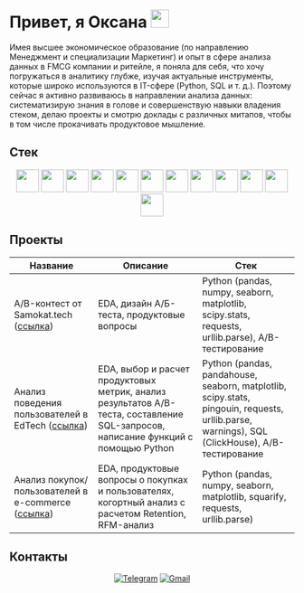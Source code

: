 <h1 align="left">Привет, я Оксана
<img src="https://github.com/blackcater/blackcater/raw/main/images/Hi.gif" height="32"/></h1>

Имея высшее экономическое образование (по направлению Менеджмент и специализации Маркетинг) и опыт в сфере анализа данных в FMCG компании и ритейле, я поняла для себя, что хочу погружаться в аналитику глубже, изучая актуальные инструменты, которые широко используются в IT-сфере (Python, SQL и т. д.). Поэтому сейчас я активно развиваюсь в направлении анализа данных: систематизирую знания в голове и совершенствую навыки владения стеком, делаю проекты и смотрю доклады с различных митапов, чтобы в том числе прокачивать продуктовое мышление.

## Стек

<div align="center">
  
<img src="https://cdn.simpleicons.org/python" height="40"/>
<img src="https://cdn.simpleicons.org/pandas" height="40"/>
<img src="https://cdn.simpleicons.org/numpy" height="40"/>
<img src="https://upload.wikimedia.org/wikipedia/commons/8/84/Matplotlib_icon.svg" height="40"/>
<img src="https://seaborn.pydata.org/_images/logo-mark-lightbg.svg" height="40"/>
<img src="https://cdn.simpleicons.org/scipy" height="40"/>
<img src="https://cdn.simpleicons.org/microsoftsqlserver" height="40"/>
<img src="https://cdn.simpleicons.org/clickhouse" height="40"/>
<img src="https://cdn.simpleicons.org/postgresql" height="40"/>
<img src="https://cdn.simpleicons.org/powerbi" height="40"/>
<img src="https://cdn.simpleicons.org/redash" height="40"/>
<img src="https://cdn.simpleicons.org/tableau" height="40"/>

</div>

## Проекты

|Название|Описание|Стек|
|--------|--------|----|
|A/B-контест от Samokat.tech ([ссылка](https://github.com/oxana-sidorenko/samokat.tech_fraud_ab-testing))|EDA, дизайн А/Б-теста, продуктовые вопросы|Python (pandas, numpy, seaborn, matplotlib, scipy.stats, requests, urllib.parse), A/B-тестирование|
|Анализ поведения пользователей в EdTech ([ссылка](https://github.com/oxana-sidorenko/edtech_project))|EDA, выбор и расчет продуктовых метрик, анализ результатов А/B-теста, составление SQL-запросов, написание функций с помощью Python|Python (pandas, pandahouse, seaborn, matplotlib, scipy.stats, pingouin, requests, urllib.parse, warnings), SQL (ClickHouse), A/B-тестирование|
|Анализ покупок/пользователей в e-commerce ([ссылка](https://github.com/oxana-sidorenko/e-commerce_project))|EDA, продуктовые вопросы о покупках и пользователях, когортный анализ с расчетом Retention, RFM-анализ|Python (pandas, numpy, seaborn, matplotlib, squarify, requests, urllib.parse)|

## Контакты

<div align="center">
  
[![Telegram](https://img.shields.io/badge/Telegram-0b0038?style=for-the-badge&logo=telegram&logoColor=white)](https://t.me/oxtis)
[![Gmail](https://img.shields.io/badge/Gmail-0b0038?style=for-the-badge&logo=gmail&logoColor=red)](mailto:oxana.sidorenko60@gmail.com)

</div>
